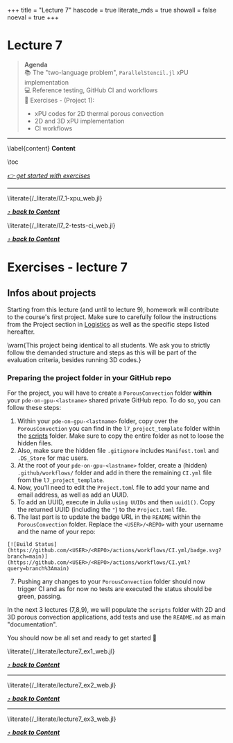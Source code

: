 +++
title = "Lecture 7"
hascode = true
literate_mds = true
showall = false
noeval = true
+++

# Lecture 7

> **Agenda**\
> :books: The "two-language problem", `ParallelStencil.jl` xPU implementation\
> :computer: Reference testing, GitHub CI and workflows\
> :construction: Exercises - (Project 1):
> - xPU codes for 2D thermal porous convection
> - 2D and 3D xPU implementation
> - CI workflows

---

\label{content}
**Content**

\toc

[_👉 get started with exercises_](#exercises_-_lecture_7)

---

\literate{/_literate/l7_1-xpu_web.jl}

[⤴ _**back to Content**_](#content)

\literate{/_literate/l7_2-tests-ci_web.jl}

[⤴ _**back to Content**_](#content)

# Exercises - lecture 7

## Infos about projects
Starting from this lecture (and until to lecture 9), homework will contribute to the course's first project. Make sure to carefully follow the instructions from the Project section in [Logistics](/logistics#project) as well as the specific steps listed hereafter.

\warn{This project being identical to all students. We ask you to strictly follow the demanded structure and steps as this will be part of the evaluation criteria, besides running 3D codes.}

### Preparing the project folder in your GitHub repo
For the project, you will have to create a `PorousConvection` folder **within** your `pde-on-gpu-<lastname>` shared private GitHub repo. To do so, you can follow these steps:

1. Within your `pde-on-gpu-<lastname>` folder, copy over the `PorousConvection` you can find in the `l7_project_template` folder within the [scripts](https://github.com/eth-vaw-glaciology/course-101-0250-00/tree/main/scripts) folder. Make sure to copy the entire folder as not to loose the hidden files.
2. Also, make sure the hidden file `.gitignore` includes `Manifest.toml` and `.DS_Store` for mac users.
3. At the root of your `pde-on-gpu-<lastname>` folder, create a (hidden) `.github/workflows/` folder and add in there the remaining `CI.yml` file from the `l7_project_template`.
4. Now, you'll need to edit the `Project.toml` file to add your name and email address, as well as add an UUID.
5. To add an UUID, execute in Julia `using UUIDs` and then `uuid1()`. Copy the returned UUID (including the `"`) to the `Project.toml` file.
6. The last part is to update the badge URL in the `README` within the `PorousConvection` folder. Replace the `<USER>/<REPO>` with your username and the name of your repo:
```
[![Build Status](https://github.com/<USER>/<REPO>/actions/workflows/CI.yml/badge.svg?branch=main)](https://github.com/<USER>/<REPO>/actions/workflows/CI.yml?query=branch%3Amain)
```
7. Pushing any changes to your `PorousConvection` folder should now trigger CI and as for now no tests are executed the status should be green, passing.

In the next 3 lectures (7,8,9), we will populate the `scripts` folder with 2D and 3D porous convection applications, add tests and use the `README.md` as main "documentation".

You should now be all set and ready to get started 🚀

\literate{/_literate/lecture7_ex1_web.jl}

[⤴ _**back to Content**_](#content)

---

\literate{/_literate/lecture7_ex2_web.jl}

[⤴ _**back to Content**_](#content)

---

\literate{/_literate/lecture7_ex3_web.jl}

[⤴ _**back to Content**_](#content)
